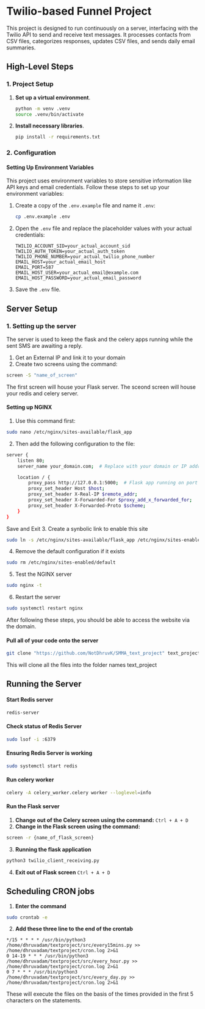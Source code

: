 # Twilio-based Funnel Project

This project is designed to run continuously on a server, interfacing with the Twilio API to send and receive text messages. It processes contacts from CSV files, categorizes responses, updates CSV files, and sends daily email summaries.

## High-Level Steps

### 1. Project Setup

1. **Set up a virtual environment**.
   ```sh
   python -m venv .venv
   source .venv/bin/activate
   ```
2. **Install necessary libraries**.
   ```sh
   pip install -r requirements.txt
   ```

### 2. Configuration

#### Setting Up Environment Variables

This project uses environment variables to store sensitive information like API keys and email credentials. Follow these steps to set up your environment variables:

1. Create a copy of the `.env.example` file and name it `.env`:

   ```sh
   cp .env.example .env
   ```

2. Open the `.env` file and replace the placeholder values with your actual credentials:

   ```plaintext
   TWILIO_ACCOUNT_SID=your_actual_account_sid
   TWILIO_AUTH_TOKEN=your_actual_auth_token
   TWILIO_PHONE_NUMBER=your_actual_twilio_phone_number
   EMAIL_HOST=your_actual_email_host
   EMAIL_PORT=587
   EMAIL_HOST_USER=your_actual_email@example.com
   EMAIL_HOST_PASSWORD=your_actual_email_password
   ```

3. Save the `.env` file.

## Server Setup

### 1. Setting up the server

The server is used to keep the flask and the celery apps running while the sent SMS are awaiting a reply.

1. Get an External IP and link it to your domain
2. Create two screens using the command:

```sh
screen -S "name_of_screen"
```

The first screen will house your Flask server.
The sceond screen will house your redis and celery server.

#### Setting up NGINX

1. Use this command first:

```sh
sudo nano /etc/nginx/sites-available/flask_app
```

2. Then add the following configuration to the file:

```sh
server {
    listen 80;
    server_name your_domain.com;  # Replace with your domain or IP address

    location / {
        proxy_pass http://127.0.0.1:5000;  # Flask app running on port 5000
        proxy_set_header Host $host;
        proxy_set_header X-Real-IP $remote_addr;
        proxy_set_header X-Forwarded-For $proxy_add_x_forwarded_for;
        proxy_set_header X-Forwarded-Proto $scheme;
    }
}
```

Save and Exit 3. Create a synbolic link to enable this site

```sh
sudo ln -s /etc/nginx/sites-available/flask_app /etc/nginx/sites-enabled
```

4. Remove the default configuration if it exists

```sh
sudo rm /etc/nginx/sites-enabled/default
```

5. Test the NGINX server

```sh
sudo nginx -t
```

6. Restart the server

```sh
sudo systemctl restart nginx
```

After following these steps, you should be able to access the website via the domain.

#### Pull all of your code onto the server

```sh
git clone "https://github.com/NotDhruvK/SMMA_text_project" text_project
```

This will clone all the files into the folder names text_project

## Running the Server

#### Start Redis server

```sh
redis-server
```

#### Check status of Redis Server

```sh
sudo lsof -i :6379
```

#### Ensuring Redis Server is working

```sh
sudo systemctl start redis
```

#### Run celery worker

```sh
celery -A celery_worker.celery worker --loglevel=info
```

#### Run the Flask server

1. **Change out of the Celery screen using the command:**
   `Ctrl + A + D`
2. **Change in the Flask screen using the command:**

```sh
screen -r {name_of_flask_screen}
```

3. **Running the flask application**

```sh
python3 twilio_client_receiving.py
```

4. **Exit out of Flask screen**
   `Ctrl + A + D`

## Scheduling CRON jobs

1. **Enter the command**

```sh
sudo crontab -e
```

2. **Add these three line to the end of the crontab**

```
*/15 * * * * /usr/bin/python3 /home/dhruvadam/textproject/src/every15mins.py >> /home/dhruvadam/textproject/cron.log 2>&1
0 14-19 * * * /usr/bin/python3 /home/dhruvadam/textproject/src/every_hour.py >> /home/dhruvadam/textproject/cron.log 2>&1
0 7 * * * /usr/bin/python3 /home/dhruvadam/textproject/src/every_day.py >> /home/dhruvadam/textproject/cron.log 2>&1
```

These will execute the files on the basis of the times provided in the first 5 characters on the statements.
